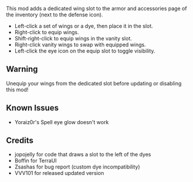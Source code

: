 ﻿This mod adds a dedicated wing slot to the armor and accessories page of the inventory (next to the defense icon).

* Left-click a set of wings or a dye, then place it in the slot.
* Right-click to equip wings.
* Shift-right-click to equip wings in the vanity slot.
* Right-click vanity wings to swap with equipped wings.
* Left-click the eye icon on the equip slot to toggle visibility.

## Warning
Unequip your wings from the dedicated slot before updating or disabling this mod!

## Known Issues
* Yoraiz0r's Spell eye glow doesn't work

## Credits
* jopojelly for code that draws a slot to the left of the dyes
* Boffin for TerraUI
* Zsashas for bug report (custom dye incompatibility)
* VVV101 for released updated version